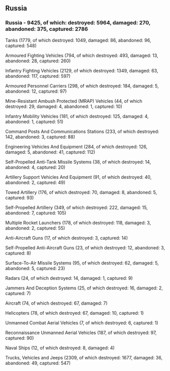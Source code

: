 
 
 ## Russia
 
 ### Russia - 9425, of which: destroyed: 5964, damaged: 270, abandoned: 375, captured: 2786

 

 

 Tanks (1779, of which destroyed: 1049, damaged: 86, abandoned: 96, captured: 548)

 Armoured Fighting Vehicles (794, of which destroyed: 493, damaged: 13, abandoned: 28, captured: 260)

 Infantry Fighting Vehicles (2129, of which destroyed: 1349, damaged: 63, abandoned: 117, captured: 597)

 Armoured Personnel Carriers (298, of which destroyed: 184, damaged: 5, abandoned: 12, captured: 97)

 Mine-Resistant Ambush Protected (MRAP) Vehicles (44, of which destroyed: 29, damaged: 4, abandoned: 1, captured: 10)

 Infantry Mobility Vehicles (181, of which destroyed: 125, damaged: 4, abandoned: 1, captured: 51)

 Command Posts And Communications Stations (233, of which destroyed: 142, abandoned: 3, captured: 88)

 Engineering Vehicles And Equipment (284, of which destroyed: 126, damaged: 5, abandoned: 41, captured: 112)

 Self-Propelled Anti-Tank Missile Systems (38, of which destroyed: 14, abandoned: 4, captured: 20)

 Artillery Support Vehicles And Equipment (91, of which destroyed: 40, abandoned: 2, captured: 49)

 Towed Artillery (176, of which destroyed: 70, damaged: 8, abandoned: 5, captured: 93)

 Self-Propelled Artillery (349, of which destroyed: 222, damaged: 15, abandoned: 7, captured: 105)

 Multiple Rocket Launchers (178, of which destroyed: 118, damaged: 3, abandoned: 2, captured: 55)

 Anti-Aircraft Guns (17, of which destroyed: 3, captured: 14)

 Self-Propelled Anti-Aircraft Guns (23, of which destroyed: 12, abandoned: 3, captured: 8)

 Surface-To-Air Missile Systems (95, of which destroyed: 62, damaged: 5, abandoned: 5, captured: 23)

 Radars (24, of which destroyed: 14, damaged: 1, captured: 9)

 Jammers And Deception Systems (25, of which destroyed: 16, damaged: 2, captured: 7)

 Aircraft (74, of which destroyed: 67, damaged: 7)

 Helicopters (78, of which destroyed: 67, damaged: 10, captured: 1)

 Unmanned Combat Aerial Vehicles (7, of which destroyed: 6, captured: 1)

 Reconnaissance Unmanned Aerial Vehicles (187, of which destroyed: 97, captured: 90)

 Naval Ships (12, of which destroyed: 8, damaged: 4)

 Trucks, Vehicles and Jeeps (2309, of which destroyed: 1677, damaged: 36, abandoned: 49, captured: 547)

